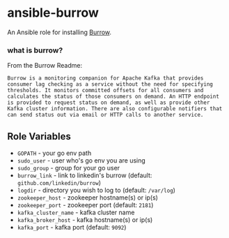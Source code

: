 # ansible-burrow

An Ansible role for installing [Burrow](https://github.com/linkedin/Burrow).

### what is burrow?

From the Burrow Readme:

`Burrow is a monitoring companion for Apache Kafka that provides consumer lag checking as a service without the need for specifying thresholds. It monitors committed offsets for all consumers and calculates the status of those consumers on demand. An HTTP endpoint is provided to request status on demand, as well as provide other Kafka cluster information. There are also configurable notifiers that can send status out via email or HTTP calls to another service.`

## Role Variables

- `GOPATH` - your go env path
- `sudo_user` - user who's go env you are using
- `sudo_group` - group for your go user
- `burrow_link` - link to linkedin's burrow (default: `github.com/linkedin/burrow`)
- `logdir` - directory you wish to log to (default: `/var/log`)
- `zookeeper_host` - zookeeper hostname(s) or ip(s)
- `zookeeper_port` - zookeeper port (default: `2181`)
- `kafka_cluster_name` - kafka cluster name
- `kafka_broker_host` - kafka hostname(s) or ip(s)
- `kafka_port` - kafka port (default: `9092`)
